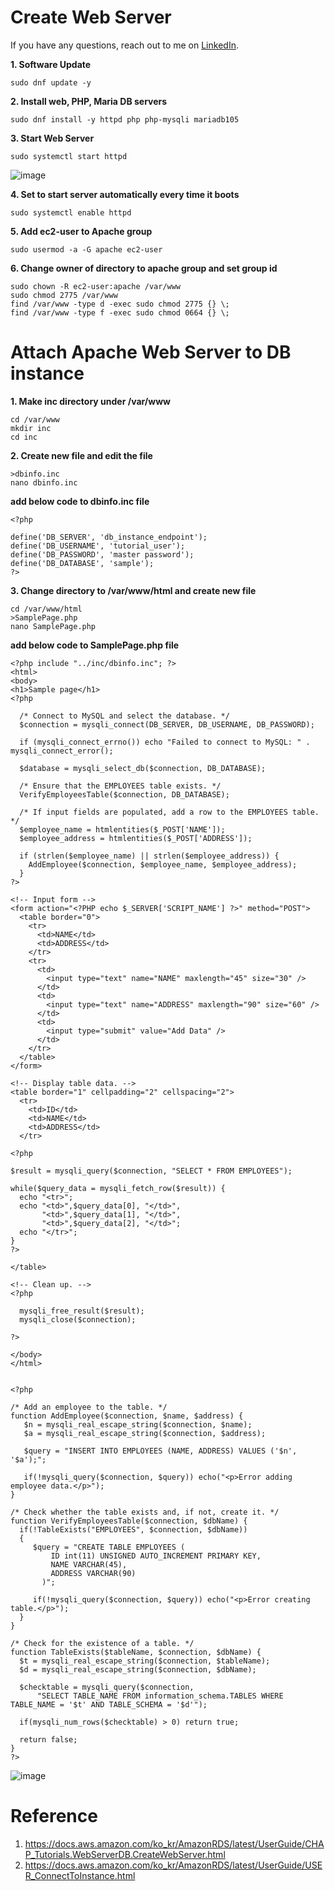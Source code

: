 # Create Web Server

If you have any questions, reach out to me on [LinkedIn](https://www.linkedin.com/in/namjujeong/).

**1. Software Update**

````
sudo dnf update -y
````

**2. Install web, PHP, Maria DB servers**

````
sudo dnf install -y httpd php php-mysqli mariadb105
````

**3. Start Web Server**

````
sudo systemctl start httpd
````

![image](https://github.com/user-attachments/assets/be8409cb-0cd8-4572-bc09-29280774f3d6)


**4. Set to start server automatically every time it boots**

````
sudo systemctl enable httpd
````

**5. Add ec2-user to Apache group**

````
sudo usermod -a -G apache ec2-user
````

**6. Change owner of directory to apache group and set group id**

````
sudo chown -R ec2-user:apache /var/www
sudo chmod 2775 /var/www
find /var/www -type d -exec sudo chmod 2775 {} \;
find /var/www -type f -exec sudo chmod 0664 {} \;
````



# Attach Apache Web Server to DB instance

**1. Make inc directory under /var/www**

````
cd /var/www
mkdir inc
cd inc
````

**2. Create new file and edit the file**

````
>dbinfo.inc
nano dbinfo.inc
````

**add below code to dbinfo.inc file**

````
<?php

define('DB_SERVER', 'db_instance_endpoint');
define('DB_USERNAME', 'tutorial_user');
define('DB_PASSWORD', 'master password');
define('DB_DATABASE', 'sample');
?>
````

**3. Change directory to /var/www/html and create new file**

````
cd /var/www/html
>SamplePage.php
nano SamplePage.php
````

**add below code to SamplePage.php file**

````
<?php include "../inc/dbinfo.inc"; ?>
<html>
<body>
<h1>Sample page</h1>
<?php

  /* Connect to MySQL and select the database. */
  $connection = mysqli_connect(DB_SERVER, DB_USERNAME, DB_PASSWORD);

  if (mysqli_connect_errno()) echo "Failed to connect to MySQL: " . mysqli_connect_error();

  $database = mysqli_select_db($connection, DB_DATABASE);

  /* Ensure that the EMPLOYEES table exists. */
  VerifyEmployeesTable($connection, DB_DATABASE);

  /* If input fields are populated, add a row to the EMPLOYEES table. */
  $employee_name = htmlentities($_POST['NAME']);
  $employee_address = htmlentities($_POST['ADDRESS']);

  if (strlen($employee_name) || strlen($employee_address)) {
    AddEmployee($connection, $employee_name, $employee_address);
  }
?>

<!-- Input form -->
<form action="<?PHP echo $_SERVER['SCRIPT_NAME'] ?>" method="POST">
  <table border="0">
    <tr>
      <td>NAME</td>
      <td>ADDRESS</td>
    </tr>
    <tr>
      <td>
        <input type="text" name="NAME" maxlength="45" size="30" />
      </td>
      <td>
        <input type="text" name="ADDRESS" maxlength="90" size="60" />
      </td>
      <td>
        <input type="submit" value="Add Data" />
      </td>
    </tr>
  </table>
</form>

<!-- Display table data. -->
<table border="1" cellpadding="2" cellspacing="2">
  <tr>
    <td>ID</td>
    <td>NAME</td>
    <td>ADDRESS</td>
  </tr>

<?php

$result = mysqli_query($connection, "SELECT * FROM EMPLOYEES");

while($query_data = mysqli_fetch_row($result)) {
  echo "<tr>";
  echo "<td>",$query_data[0], "</td>",
       "<td>",$query_data[1], "</td>",
       "<td>",$query_data[2], "</td>";
  echo "</tr>";
}
?>

</table>

<!-- Clean up. -->
<?php

  mysqli_free_result($result);
  mysqli_close($connection);

?>

</body>
</html>


<?php

/* Add an employee to the table. */
function AddEmployee($connection, $name, $address) {
   $n = mysqli_real_escape_string($connection, $name);
   $a = mysqli_real_escape_string($connection, $address);

   $query = "INSERT INTO EMPLOYEES (NAME, ADDRESS) VALUES ('$n', '$a');";

   if(!mysqli_query($connection, $query)) echo("<p>Error adding employee data.</p>");
}

/* Check whether the table exists and, if not, create it. */
function VerifyEmployeesTable($connection, $dbName) {
  if(!TableExists("EMPLOYEES", $connection, $dbName))
  {
     $query = "CREATE TABLE EMPLOYEES (
         ID int(11) UNSIGNED AUTO_INCREMENT PRIMARY KEY,
         NAME VARCHAR(45),
         ADDRESS VARCHAR(90)
       )";

     if(!mysqli_query($connection, $query)) echo("<p>Error creating table.</p>");
  }
}

/* Check for the existence of a table. */
function TableExists($tableName, $connection, $dbName) {
  $t = mysqli_real_escape_string($connection, $tableName);
  $d = mysqli_real_escape_string($connection, $dbName);

  $checktable = mysqli_query($connection,
      "SELECT TABLE_NAME FROM information_schema.TABLES WHERE TABLE_NAME = '$t' AND TABLE_SCHEMA = '$d'");

  if(mysqli_num_rows($checktable) > 0) return true;

  return false;
}
?> 
````

![image](https://github.com/user-attachments/assets/dde6da67-e994-4e77-b708-b5de897fb830)




# Reference
1. https://docs.aws.amazon.com/ko_kr/AmazonRDS/latest/UserGuide/CHAP_Tutorials.WebServerDB.CreateWebServer.html
2. https://docs.aws.amazon.com/ko_kr/AmazonRDS/latest/UserGuide/USER_ConnectToInstance.html

